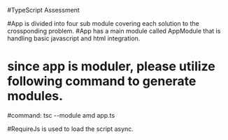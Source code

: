 #TypeScript Assessment

#App is divided into four sub module covering each solution to the crossponding problem.
#App has a main module called AppModule that is handling basic javascript and html integration.

# since app is moduler, please utilize following command to generate modules.
#command:      tsc --module amd app.ts

#RequireJs is used to load the script async.